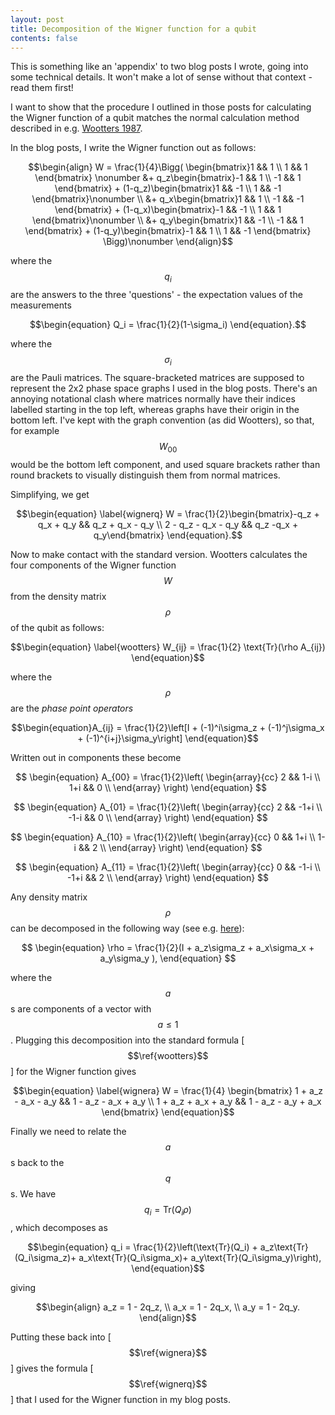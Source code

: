 ```yaml
---
layout: post
title: Decomposition of the Wigner function for a qubit
contents: false
---
```


This is something like an 'appendix' to two blog posts I wrote, going into some technical details. It won't make a lot of sense without that context - read them first!

I want to show that the procedure I outlined in those posts for calculating the Wigner function of a qubit matches the normal calculation method described in e.g. [Wootters 1987][wootters].

[wootters]:https://www.sciencedirect.com/science/article/pii/000349168790176X

In the blog posts, I write the Wigner function out as follows:

$$\begin{align} 
W = \frac{1}{4}\Bigg( \begin{bmatrix}1 && 1 \\ 1 && 1 \end{bmatrix} \nonumber &+ q_z\begin{bmatrix}-1 && 1 \\ -1 && 1 \end{bmatrix} + (1-q_z)\begin{bmatrix}1 && -1 \\ 1 && -1 \end{bmatrix}\nonumber \\
&+ q_x\begin{bmatrix}1 && 1 \\ -1 && -1 \end{bmatrix} + (1-q_x)\begin{bmatrix}-1 && -1 \\ 1 && 1 \end{bmatrix}\nonumber \\
&+ q_y\begin{bmatrix}1 && -1 \\ -1 && 1 \end{bmatrix} + (1-q_y)\begin{bmatrix}-1 && 1 \\ 1 && -1 \end{bmatrix} \Bigg)\nonumber 
\end{align}$$

where the $$q_i$$ are the answers to the three 'questions' - the expectation values of the measurements 

$$\begin{equation}
Q_i = \frac{1}{2}(1-\sigma_i)
\end{equation}.$$ 

where the $$\sigma_i$$ are the Pauli matrices. The square-bracketed matrices are supposed to represent the 2x2 phase space graphs I used in the blog posts. There's an annoying notational clash where matrices normally have their indices labelled starting in the top left, whereas graphs have their origin in the bottom left. I've kept with the graph convention (as did Wootters), so that, for example $$W_{00}$$ would be the bottom left component, and used square brackets rather than round brackets to visually distinguish them from normal matrices.

Simplifying, we get

$$\begin{equation}
\label{wignerq}
W = \frac{1}{2}\begin{bmatrix}-q_z + q_x + q_y && q_z + q_x - q_y \\ 2 - q_z - q_x - q_y && q_z -q_x + q_y\end{bmatrix}
\end{equation}.$$

Now to make contact with the standard version. Wootters calculates the four components of the Wigner function $$W$$ from the density matrix $$\rho$$ of the qubit as follows:

$$\begin{equation}
\label{wootters}
W_{ij} = \frac{1}{2} \text{Tr}(\rho A_{ij})
\end{equation}$$

where the $$\rho$$ are the *phase point operators*

$$\begin{equation}A_{ij} = \frac{1}{2}\left[I + (-1)^i\sigma_z + (-1)^j\sigma_x + (-1)^{i+j}\sigma_y\right]
\end{equation}$$

Written out in components these become

$$
\begin{equation}
A_{00} =
\frac{1}{2}\left(
\begin{array}{cc}
2 && 1-i \\
1+i && 0 \\
\end{array}
\right)
\end{equation}
$$

$$
\begin{equation}
A_{01} =
\frac{1}{2}\left(
\begin{array}{cc}
2 && -1+i \\
-1-i && 0 \\
\end{array}
\right)
\end{equation}
$$

$$
\begin{equation}
A_{10} =
\frac{1}{2}\left(
\begin{array}{cc}
0 && 1+i \\
1-i && 2 \\
\end{array}
\right)
\end{equation}
$$

$$
\begin{equation}
A_{11} =
\frac{1}{2}\left(
\begin{array}{cc}
0 && -1-i \\
-1+i && 2 \\
\end{array}
\right)
\end{equation}
$$

Any density matrix $$\rho$$ can be decomposed in the following way (see e.g. [here][purity]):

$$
\begin{equation}
\rho = \frac{1}{2}(I + a_z\sigma_z + a_x\sigma_x + a_y\sigma_y ),
\end{equation}
$$

where the $$a$$s are components of a vector with $$a\leq1$$. Plugging this decomposition into the standard formula [$$\ref{wootters}$$] for the Wigner function gives

$$\begin{equation}
\label{wignera}
W = \frac{1}{4} \begin{bmatrix} 1 + a_z - a_x - a_y && 1 - a_z - a_x + a_y \\
1 + a_z + a_x + a_y && 1 - a_z - a_y + a_x 
\end{bmatrix}
\end{equation}$$

Finally we need to relate the $$a$$s back to the $$q$$s. We have $$q_i = \text{Tr}(Q_i\rho)$$, which decomposes as

$$\begin{equation}
q_i = \frac{1}{2}\left(\text{Tr}(Q_i) + a_z\text{Tr}(Q_i\sigma_z)+ a_x\text{Tr}(Q_i\sigma_x)+ a_y\text{Tr}(Q_i\sigma_y)\right),
\end{equation}$$

giving

$$\begin{align}
a_z = 1 - 2q_z, \\
a_x = 1 - 2q_x, \\
a_y = 1 - 2q_y. 
\end{align}$$

Putting these back into [$$\ref{wignera}$$] gives the formula [$$\ref{wignerq}$$] that I used for the Wigner function in my blog posts.


[purity]:https://en.wikipedia.org/wiki/Purity_(quantum_mechanics)#Geometrical_representation











